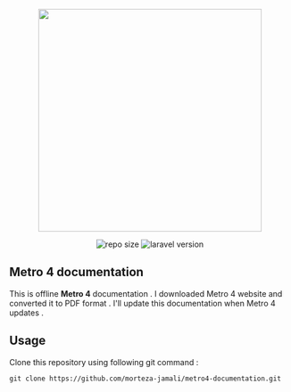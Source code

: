 <p align="center"><img src="https://metroui.org.ua/images/logo.png" width="400"></p>

<p align="center">
<img src="https://img.shields.io/badge/size-30%20MB-green" alt="repo size">
<img src="https://img.shields.io/badge/version-4.0-orange" alt="laravel version">
</p>

## Metro 4 documentation

This is offline **Metro 4** documentation . I downloaded Metro 4 website and converted it to PDF format . I'll update this documentation when Metro 4 updates .

## Usage

Clone this repository using following git command :

```text
git clone https://github.com/morteza-jamali/metro4-documentation.git
```

